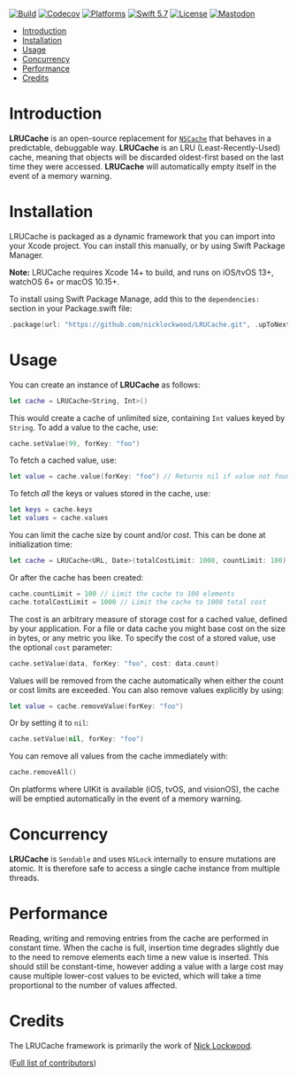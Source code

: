 [![Build](https://github.com/nicklockwood/LRUCache/actions/workflows/build.yml/badge.svg)](https://github.com/nicklockwood/LRUCache/actions/workflows/build.yml)
[![Codecov](https://codecov.io/gh/nicklockwood/LRUCache/graphs/badge.svg)](https://codecov.io/gh/nicklockwood/LRUCache)
[![Platforms](https://img.shields.io/badge/platforms-iOS%20|%20Mac%20|%20tvOS%20|%20watchOS%20|%20Linux-lightgray.svg)]()
[![Swift 5.7](https://img.shields.io/badge/swift-5.7-red.svg?style=flat)](https://developer.apple.com/swift)
[![License](https://img.shields.io/badge/license-MIT-lightgrey.svg)](https://opensource.org/licenses/MIT)
[![Mastodon](https://img.shields.io/badge/mastodon-@nicklockwood@mastodon.social-636dff.svg)](https://mastodon.social/@nicklockwood)

- [Introduction](#introduction)
- [Installation](#installation)
- [Usage](#usage)
- [Concurrency](#concurrency)
- [Performance](#performance)
- [Credits](#credits)


# Introduction

**LRUCache** is an open-source replacement for [`NSCache`](https://developer.apple.com/library/mac/documentation/cocoa/reference/NSCache_Class/Reference/Reference.html) that behaves in a predictable, debuggable way. **LRUCache** is an LRU (Least-Recently-Used) cache, meaning that objects will be discarded oldest-first based on the last time they were accessed. **LRUCache** will automatically empty itself in the event of a memory warning.


# Installation

LRUCache is packaged as a dynamic framework that you can import into your Xcode project. You can install this manually, or by using Swift Package Manager.

**Note:** LRUCache requires Xcode 14+ to build, and runs on iOS/tvOS 13+, watchOS 6+ or macOS 10.15+.

To install using Swift Package Manage, add this to the `dependencies:` section in your Package.swift file:

```swift
.package(url: "https://github.com/nicklockwood/LRUCache.git", .upToNextMinor(from: "1.1.2")),
```


# Usage

You can create an instance of **LRUCache** as follows:

```swift
let cache = LRUCache<String, Int>()
```

This would create a cache of unlimited size, containing `Int` values keyed by `String`. To add a value to the cache, use:

```swift
cache.setValue(99, forKey: "foo")
```

To fetch a cached value, use:

```swift
let value = cache.value(forKey: "foo") // Returns nil if value not found
```

To fetch *all* the keys or values stored in the cache, use:

```swift
let keys = cache.keys
let values = cache.values
```

You can limit the cache size by count and/or *cost*. This can be done at initialization time:

```swift
let cache = LRUCache<URL, Date>(totalCostLimit: 1000, countLimit: 100)
```

Or after the cache has been created:

```swift
cache.countLimit = 100 // Limit the cache to 100 elements
cache.totalCostLimit = 1000 // Limit the cache to 1000 total cost
```

The cost is an arbitrary measure of storage cost for a cached value, defined by your application. For a file or data cache you might base cost on the size in bytes, or any metric you like. To specify the cost of a stored value, use the optional `cost` parameter:

```swift
cache.setValue(data, forKey: "foo", cost: data.count)
```

Values will be removed from the cache automatically when either the count or cost limits are exceeded. You can also remove values explicitly by using:

```swift
let value = cache.removeValue(forKey: "foo")
```

Or by setting it to `nil`:

```swift
cache.setValue(nil, forKey: "foo")
```

You can remove all values from the cache immediately with:

```swift
cache.removeAll()
```

On platforms where UIKit is available (iOS, tvOS, and visionOS), the cache will be emptied automatically in the event of a memory warning.


# Concurrency

**LRUCache** is `Sendable` and uses `NSLock` internally to ensure mutations are atomic. It is therefore safe to access a single cache instance from multiple threads.


# Performance

Reading, writing and removing entries from the cache are performed in constant time. When the cache is full, insertion time degrades slightly due to the need to remove elements each time a new value is inserted. This should still be constant-time, however adding a value with a large cost may cause multiple lower-cost values to be evicted, which will take a time proportional to the number of values affected.


# Credits

The LRUCache framework is primarily the work of [Nick Lockwood](https://github.com/nicklockwood).

([Full list of contributors](https://github.com/nicklockwood/LRUCache/graphs/contributors))

